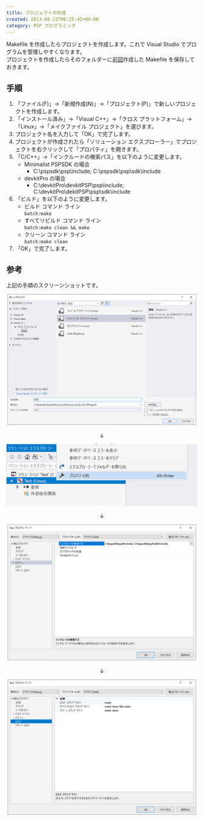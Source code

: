 ```yaml
---
title: プロジェクトの作成
created: 2013-08-23T00:25:42+09:00
category: PSP プログラミング
---
```

Makefile を作成したらプロジェクトを作成します。これで Visual Studio でプログラムを管理しやすくなります。  
プロジェクトを作成したらそのフォルダーに[前回](/programming/psp/makefile)作成した Makefile を保存しておきます。

## 手順

1. 「ファイル(F)」→「新規作成(N)」→「プロジェクト(P)」で新しいプロジェクトを作成します。
1. 「インストール済み」→「Visual C++」→「クロス プラットフォーム」→「Linux」→「メイクファイル プロジェクト」を選びます。  
1. プロジェクト名を入力して「OK」で完了します。
1. プロジェクトが作成されたら「ソリューション エクスプローラー」でプロジェクトを右クリックして「プロパティ」を開きます。
1. 「C/C++」→「インクルードの検索パス」を以下のように変更します。
    - Minimalist PSPSDK の場合
        - C:\pspsdk\psp\include; C:\pspsdk\psp\sdk\include
    - devkitPro の場合
        - C:\devkitPro\devkitPSP\psp\include; C:\devkitPro\dekitPSP\psp\sdk\include
1. 「ビルド」を以下のように変更します。
    - ビルド コマンド ライン  
      `batch:make`
    - すべてリビルド コマンド ライン  
      `batch:make clean && make`
    - クリーン コマンド ライン  
      `batch:make clean`
1. 「OK」で完了します。

## 参考

上記の手順のスクリーンショットです。

![](../../media/programming-psp-build-vs.png)

<div style="text-align: center">

↓
</div>

![](../../media/programming-psp-build-project-property.png)

<div style="text-align: center">

↓
</div>

![](../../media/programming-psp-build-include-path.png)

<div style="text-align: center">

↓
</div>

![](../../media/programming-psp-build-make.png)
